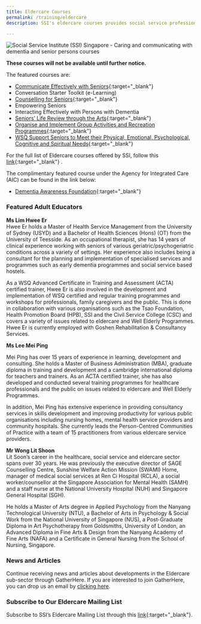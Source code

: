 ```yaml
---
title: Eldercare Courses
permalink: /training/eldercare
description: SSI's eldercare courses provides social service professionals with the skills to work with seniors.

---
```

![Social Service Institute (SSI) Singapore - Caring and communicating with dementia and senior persons courses](/images/training/Eldercare_SSI_header-banner-757-x-239px5.jpg)

**These courses will not be available until further notice.**

The featured courses are:

-   [Communicate Effectively with Seniors](https://e-services.ncss.gov.sg/Training/Course/TemplateSearch?Keyword=Communicate+Effectively+with+Seniors){:target="_blank"}   
-   Conversation Starter Toolkit (e-Learning)
-   [Counselling for Seniors](https://e-services.ncss.gov.sg/Training/Course/TemplateSearch?Keyword=Counselling+for+Seniors){:target="_blank"}   
-   Empowering Seniors
-   Interacting Effectively with Persons with Dementia
-   [Seniors’ Life Review through the Arts](https://e-services.ncss.gov.sg/Training/Course/TemplateSearch?Filter.Keyword=Seniors%E2%80%99+Life+Review+through+the+Arts&Filter.CourseDatesString=&Filter.TypeOfCourse.Value=&Filter.TypeOfCourse.Label=&Filter.CourseSubCategory.Id=&Filter.CourseSubCategory.LogicalName=&Filter.CourseSubCategory.Name=&Filter.CourseSubCategory.ToRemove=){:target="_blank"}
-   [Organise and Implement Group Activities and Recreation Programmes](https://e-services.ncss.gov.sg/Training/Course/TemplateSearch?Keyword=WSQ+Organise+and+Implement+Group+Activities+and+Recreation+Programmes+){:target="_blank"}   
-   [WSQ Support Seniors to Meet their Physical, Emotional, Psychological, Cognitive and Spiritual Needs](https://e-services.ncss.gov.sg/Training/Course/TemplateSearch?Keyword=WSQ+Support+Seniors+to+Meet+their+Physical%2C+Emotional%2C+Psychological%2C+Cognitive+and+Spiritual+Needs){:target="_blank"}   


For the full list of Eldercare courses offered by SSI, follow this [link](http://e-services.ncss.gov.sg/Training/Course/TemplateSearch?Filter.Keyword=&Filter.CourseDatesString=&Filter.TypeOfCourse.Value=&Filter.TypeOfCourse.Label=&Filter.CourseSubCategory.Id=8ec889b9-e127-e611-8112-000c296ee03a&Filter.CourseSubCategory.LogicalName=nis_coursesubcategory&Filter.CourseSubCategory.Name=Eldercare&Filter.CourseSubCategory.ToRemove=){:target="_blank"}   .

The complimentary featured course under the Agency for Integrated Care (AIC) can be found in the link below:

-   [Dementia Awareness Foundation](https://ccmhdcomms.github.io/dementiaawareness20/){:target="_blank"}


### Featured Adult Educators
**Ms Lim Hwee Er**   
Hwee Er holds a Master of Health Service Management from the University of Sydney (USYD) and a Bachelor of Health Sciences (Hons) (OT) from the University of Teesside. As an occupational therapist, she has 14 years of clinical experience working with seniors of various geriatric/psychogeriatric conditions across a variety of settings. Her experience also includes being a consultant for the planning and implementation of specialised services and programmes such as early dementia programmes and social service based hostels.

As a WSQ Advanced Certificate in Training and Assessment (ACTA) certified trainer, Hwee Er is also involved in the development and implementation of WSQ certified and regular training programmes and workshops for professionals, family caregivers and the public. This is done in collaboration with various organisations such as the Tsao Foundation, Health Promotion Board (HPB), SSI and the Civil Service College (CSC) and covers a variety of issues related to eldercare and Well Elderly Programmes. Hwee Er is currently employed with Goshen Rehabilitation & Consultancy Services.

**Ms Lee Mei Ping**   

Mei Ping has over 15 years of experience in learning, development and consulting. She holds a Master of Business Administration (MBA), graduate diploma in training and development and a cambridge international diploma for teachers and trainers. As an ACTA certified trainer, she has also developed and conducted several training programmes for healthcare professionals and the public on issues related to eldercare and Well Elderly Programmes.

In addition, Mei Ping has extensive experience in providing consultancy services in skills development and improving productivity for various public organisations including nursing homes, mental health service providers and community hospitals. She currently leads the Person-Centred Communities of Practice with a team of 15 practitioners from various eldercare service providers.

**Mr Wong Lit Shoon**   
Lit Soon’s career in the healthcare, social service and eldercare sector spans over 30 years. He was previously the executive director of SAGE Counselling Centre, Sunshine Welfare Action Mission (SWAMI) Home, manager of medical social services at Ren Ci Hospital (RCLA), a social worker/counsellor at the Singapore Association for Mental Health (SAMH) and a staff nurse at the National University Hospital (NUH) and Singapore General Hospital (SGH).

He holds a Master of Arts degree in Applied Psychology from the Nanyang Technological University (NTU), a Bachelor of Arts in Psychology & Social Work from the National University of Singapore (NUS), a Post-Graduate Diploma in Art Psychotherapy from Goldsmiths, University of London, an Advanced Diploma in Fine Arts & Design from the Nanyang Academy of Fine Arts (NAFA) and a Certificate in General Nursing from the School of Nursing, Singapore.

### News and Articles
Continue receiving news and articles about developments in the Eldercare sub-sector through GatherHere. If you are interested to join GatherHere, you can drop us an email by [clicking here](mailto:techservices1@gatherhere.sg).

### Subscribe to Our Eldercare Mailing List   
Subscribe to SSI’s Eldercare Mailing List through this [link](https://form.gov.sg/606d89252eded10012103d68){:target="_blank"}.   
